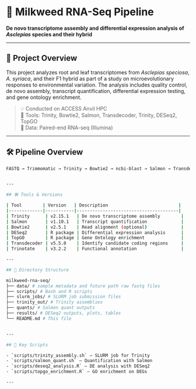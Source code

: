 # 🧬 Milkweed RNA-Seq Pipeline

**De novo transcriptome assembly and differential expression analysis of *Asclepias* species and their hybrid**

---

## 🌿 Project Overview

This project analyzes root and leaf transcriptomes from *Asclepias speciosa*, *A. syriaca*, and their F1 hybrid as part of a study on microevolutionary responses to environmental variation. The analysis includes quality control, de novo assembly, transcript quantification, differential expression testing, and gene ontology enrichment.

> 💡 Conducted on ACCESS Anvil HPC  
> 🔬 Tools: Trinity, Bowtie2, Salmon, Transdecoder, Trinity, DESeq2, TopGO  
> 📁 Data: Paired-end RNA-seq (Illumina)

---

## 🛠 Pipeline Overview

```bash
FASTQ → Trimmomatic → Trinity → Bowtie2 → ncbi-blast → Salmon → Transdecoder → Trinotate → in R →  DESeq2 → TopGO


---

## 🛠 Tools & Versions

| Tool        | Version   | Description                           |
|-------------|-----------|---------------------------------------|
| Trinity      | v2.15.1   | De novo transcriptome assembly        |
| Salmon       | v1.10.1   | Transcript quantification             |
| Bowtie2      | v2.5.1    | Read alignment (optional)             |
| DESeq2       | R package | Differential expression analysis      |
| TopGO        | R package | Gene Ontology enrichment              |
| Transdecoder | v5.5.0    | Identify candidate coding regions     |
| Trinotate    | v3.2.2    | Functional annotation                 |

---

## 📂 Directory Structure

milkweed-rna-seq/
├── data/ # sample metadata and future path raw fastq files
├── scripts/ # Bash and R scripts
├── slurm_jobs/ # SLURM job submission files
├── trinity_out/ # Trinity assemblies
├── quants/ # Salmon quant outputs
├── results/ # DESeq2 outputs, plots, tables
└── README.md # This file


---

## 📜 Key Scripts

- `scripts/trinity_assembly.sh` – SLURM job for Trinity  
- `scripts/salmon_quant.sh` – Quantification with Salmon  
- `scripts/deseq2_analysis.R` – DE analysis with DESeq2  
- `scripts/topgo_enrichment.R` – GO enrichment on DEGs

---


